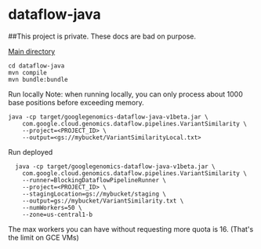 dataflow-java
=============

##This project is private. These docs are bad on purpose. 

[Main directory](/src/main/java/com/google/cloud/genomics/dataflow)

```
cd dataflow-java
mvn compile
mvn bundle:bundle
```

Run locally
Note: when running locally, you can only process about 1000 base positions before exceeding memory.

```
java -cp target/googlegenomics-dataflow-java-v1beta.jar \
    com.google.cloud.genomics.dataflow.pipelines.VariantSimilarity \
    --project=<PROJECT_ID> \
    --output=<gs://mybucket/VariantSimilarityLocal.txt>
``` 
    
Run deployed

```
  java -cp target/googlegenomics-dataflow-java-v1beta.jar \
    com.google.cloud.genomics.dataflow.pipelines.VariantSimilarity \
    --runner=BlockingDataflowPipelineRunner \
    --project=<PROJECT_ID> \
    --stagingLocation=gs://mybucket/staging \
    --output=gs://mybucket/VariantSimilarity.txt \
    --numWorkers=50 \
    --zone=us-central1-b
```    

The max workers you can have without requesting more quota is 16. (That's the limit on GCE VMs)

